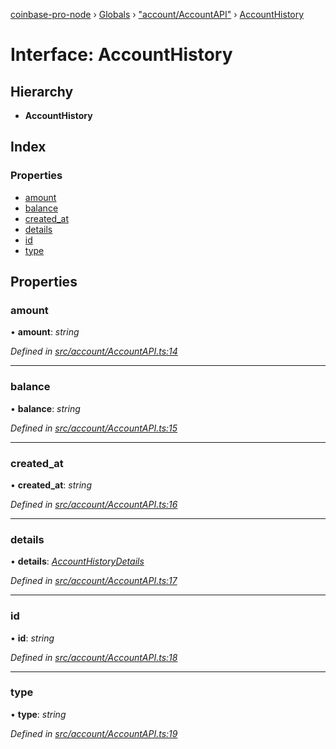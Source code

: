 [coinbase-pro-node](../README.md) › [Globals](../globals.md) › ["account/AccountAPI"](../modules/_account_accountapi_.md) › [AccountHistory](_account_accountapi_.accounthistory.md)

# Interface: AccountHistory

## Hierarchy

- **AccountHistory**

## Index

### Properties

- [amount](_account_accountapi_.accounthistory.md#amount)
- [balance](_account_accountapi_.accounthistory.md#balance)
- [created_at](_account_accountapi_.accounthistory.md#created_at)
- [details](_account_accountapi_.accounthistory.md#details)
- [id](_account_accountapi_.accounthistory.md#id)
- [type](_account_accountapi_.accounthistory.md#type)

## Properties

### amount

• **amount**: _string_

_Defined in [src/account/AccountAPI.ts:14](https://github.com/bennyn/coinbase-pro-node/blob/08c3f97/src/account/AccountAPI.ts#L14)_

---

### balance

• **balance**: _string_

_Defined in [src/account/AccountAPI.ts:15](https://github.com/bennyn/coinbase-pro-node/blob/08c3f97/src/account/AccountAPI.ts#L15)_

---

### created_at

• **created_at**: _string_

_Defined in [src/account/AccountAPI.ts:16](https://github.com/bennyn/coinbase-pro-node/blob/08c3f97/src/account/AccountAPI.ts#L16)_

---

### details

• **details**: _[AccountHistoryDetails](_account_accountapi_.accounthistorydetails.md)_

_Defined in [src/account/AccountAPI.ts:17](https://github.com/bennyn/coinbase-pro-node/blob/08c3f97/src/account/AccountAPI.ts#L17)_

---

### id

• **id**: _string_

_Defined in [src/account/AccountAPI.ts:18](https://github.com/bennyn/coinbase-pro-node/blob/08c3f97/src/account/AccountAPI.ts#L18)_

---

### type

• **type**: _string_

_Defined in [src/account/AccountAPI.ts:19](https://github.com/bennyn/coinbase-pro-node/blob/08c3f97/src/account/AccountAPI.ts#L19)_
